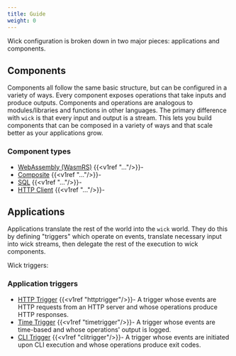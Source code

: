 ```yaml
---
title: Guide
weight: 0
---
```


Wick configuration is broken down in two major pieces: applications and components.

## Components

Components all follow the same basic structure, but can be configured in a variety of ways. Every component exposes operations that take inputs and produce outputs. Components and operations are analogous to modules/libraries and functions in other languages. The primary difference with `wick` is that every input and output is a stream. This lets you build components that can be composed in a variety of ways and that scale better as your applications grow.

### Component types

- [WebAssembly (WasmRS)](components/wasmrs) {{<v1ref "..."/>}}-
- [Composite](components/composite) {{<v1ref "..."/>}}-
- [SQL](components/sql) {{<v1ref "..."/>}}-
- [HTTP Client](components/http-client) {{<v1ref "..."/>}}-

## Applications

Applications translate the rest of the world into the `wick` world. They do this by defining "triggers" which operate on events, translate necessary input into wick streams, then delegate the rest of the execution to wick components.

Wick triggers:


### Application triggers

- [HTTP Trigger](triggers/http) {{<v1ref "httptrigger"/>}}- A trigger whose events are HTTP requests from an HTTP server and whose operations produce HTTP responses.
- [Time Trigger](triggers/time) {{<v1ref "timetrigger"/>}}- A trigger whose events are time-based and whose operations' output is logged.
- [CLI Trigger](triggers/cli) {{<v1ref "clitrigger"/>}}- A trigger whose events are initiated upon CLI execution and whose operations produce exit codes.